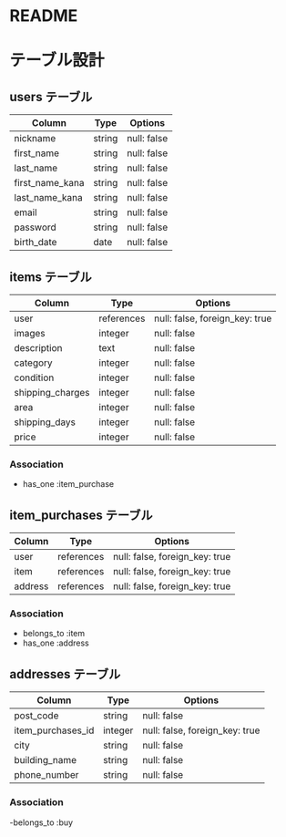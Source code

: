 # README

# テーブル設計

## users テーブル

| Column          | Type   | Options     |
| --------        | ------ | ----------- |
| nickname        | string | null: false |
| first_name      | string | null: false |
| last_name       | string | null: false |
| first_name_kana | string | null: false |
| last_name_kana  | string | null: false |
| email           | string | null: false |
| password        | string | null: false |
| birth_date      | date   | null: false |

## items テーブル

| Column              | Type            | Options                        |
| ------              | ------          | -----------                    |
| user                | references      | null: false, foreign_key: true |
| images              | integer         | null: false                    |
| description         | text            | null: false                    |
| category            | integer         | null: false                    |
| condition           | integer         | null: false                    |
| shipping_charges    | integer         | null: false                    |
| area                | integer         | null: false                    |
| shipping_days       | integer         | null: false                    |
| price               | integer         | null: false                    |


### Association

- has_one :item_purchase

## item_purchases テーブル

| Column          | Type             | Options                        |
| ------          | ----------       | ------------------------------ |
| user            | references       | null: false, foreign_key: true |
| item            | references       | null: false, foreign_key: true |
| address         | references       | null: false, foreign_key: true |


### Association

- belongs_to :item
- has_one :address

## addresses テーブル

| Column            | Type             | Options                        |
| -------           | ----------       | ------------------------------ |
| post_code         | string           | null: false                    |
| item_purchases_id | integer          | null: false, foreign_key: true |
| city              | string           | null: false                    |
| building_name     | string           | null: false                    |
| phone_number      | string           | null: false                    |

### Association

-belongs_to :buy